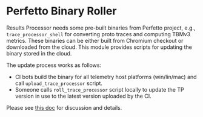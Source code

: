 <!-- Copyright 2020 The Chromium Authors
     Use of this source code is governed by a BSD-style license that can be
     found in the LICENSE file.
-->

# Perfetto Binary Roller

Results Processor needs some pre-built binaries from Perfetto project, e.g.,
`trace_processor_shell` for converting proto traces and computing TBMv3 metrics.
These binaries can be either built from Chromium checkout or downloaded from
the cloud. This module provides scripts for updating the binary stored in the
cloud.

The update process works as follows:
- CI bots build the binary for all telemetry host platforms (win/lin/mac) and
call `upload_trace_processor` script.
- Someone calls `roll_trace_processor` script locally to update the TP version
in use to the latest version uploaded by the CI.

Please see [this doc](https://docs.google.com/document/d/1b-0Z7HTsAwuqPlWnyy3bW-NSdaRO-clUntW8bYkKxAM)
for discussion and details.
